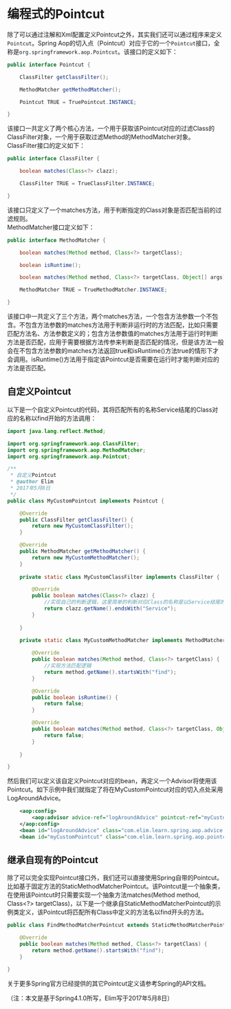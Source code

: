 # 编程式的Pointcut	
除了可以通过注解和Xml配置定义Pointcut之外，其实我们还可以通过程序来定义`Pointcut`。Spring Aop的切入点（Pointcut）对应于它的一个`Pointcut`接口，全称是`org.springframework.aop.Pointcut`。该接口的定义如下：  
```java
public interface Pointcut {

	ClassFilter getClassFilter();

	MethodMatcher getMethodMatcher();

	Pointcut TRUE = TruePointcut.INSTANCE;

}
```  
  
该接口一共定义了两个核心方法，一个用于获取该Pointcut对应的过滤Class的ClassFilter对象，一个用于获取过滤Method的MethodMatcher对象。  
ClassFilter接口的定义如下：  
```java
public interface ClassFilter {

	boolean matches(Class<?> clazz);

	ClassFilter TRUE = TrueClassFilter.INSTANCE;

}
```    
该接口只定义了一个matches方法，用于判断指定的Class对象是否匹配当前的过滤规则。     
MethodMatcher接口定义如下：
```java
public interface MethodMatcher {

	boolean matches(Method method, Class<?> targetClass);

	boolean isRuntime();

	boolean matches(Method method, Class<?> targetClass, Object[] args);

	MethodMatcher TRUE = TrueMethodMatcher.INSTANCE;

}

```	  
   
该接口中一共定义了三个方法，两个matches方法，一个包含方法参数一个不包含。不包含方法参数的matches方法用于判断非运行时的方法匹配，比如只需要匹配方法名、方法参数定义的；包含方法参数值的matches方法用于运行时判断方法是否匹配，应用于需要根据方法传参来判断是否匹配的情况，但是该方法一般会在不包含方法参数的matches方法返回true和isRuntime()方法true的情形下才会调用。isRuntime()方法用于指定该Pointcut是否需要在运行时才能判断对应的方法是否匹配。  
	
## 自定义Pointcut
以下是一个自定义Pointcut的代码，其将匹配所有的名称Service结尾的Class对应的名称以find开始的方法调用：  
```java
import java.lang.reflect.Method;

import org.springframework.aop.ClassFilter;
import org.springframework.aop.MethodMatcher;
import org.springframework.aop.Pointcut;

/**
 * 自定义Pointcut
 * @author Elim
 * 2017年5月8日
 */
public class MyCustomPointcut implements Pointcut {

	@Override
	public ClassFilter getClassFilter() {
		return new MyCustomClassFilter();
	}

	@Override
	public MethodMatcher getMethodMatcher() {
		return new MyCustomMethodMatcher();
	}
	
	private static class MyCustomClassFilter implements ClassFilter {

		@Override
		public boolean matches(Class<?> clazz) {
			//实现自己的判断逻辑，这里简单的判断对应Class的名称是以Service结尾的就表示匹配
			return clazz.getName().endsWith("Service");
		}
		
	}
	
	private static class MyCustomMethodMatcher implements MethodMatcher {

		@Override
		public boolean matches(Method method, Class<?> targetClass) {
			//实现方法匹配逻辑
			return method.getName().startsWith("find");
		}

		@Override
		public boolean isRuntime() {
			return false;
		}

		@Override
		public boolean matches(Method method, Class<?> targetClass, Object[] args) {
			return false;
		}
		
	}

}
```   
然后我们可以定义该自定义Pointcut对应的bean，再定义一个Advisor将使用该Pointcut。如下示例中我们就指定了将在MyCustomPointcut对应的切入点处采用LogAroundAdvice。  
```xml
 	<aop:config>
 		<aop:advisor advice-ref="logAroundAdvice" pointcut-ref="myCustomPointcut"/>
 	</aop:config>
	<bean id="logAroundAdvice" class="com.elim.learn.spring.aop.advice.LogAroundAdvice"/>
	<bean id="myCustomPointcut" class="com.elim.learn.spring.aop.pointcut.MyCustomPointcut"/>
```	   
## 继承自现有的Pointcut
除了可以完全实现Pointcut接口外，我们还可以直接使用Spring自带的Pointcut。比如基于固定方法的StaticMethodMatcherPointcut。该Pointcut是一个抽象类，在使用该Pointcut时只需要实现一个抽象方法matches(Method method, Class<?> targetClass)，以下是一个继承自StaticMethodMatcherPointcut的示例类定义，该Pointcut将匹配所有Class中定义的方法名以find开头的方法。  
```java
public class FindMethodMatcherPointcut extends StaticMethodMatcherPointcut {

	@Override
	public boolean matches(Method method, Class<?> targetClass) {
		return method.getName().startsWith("find");
	}

}
```
关于更多Spring官方已经提供的其它Pointcut定义请参考Spring的API文档。  

（注：本文是基于Spring4.1.0所写，Elim写于2017年5月8日）